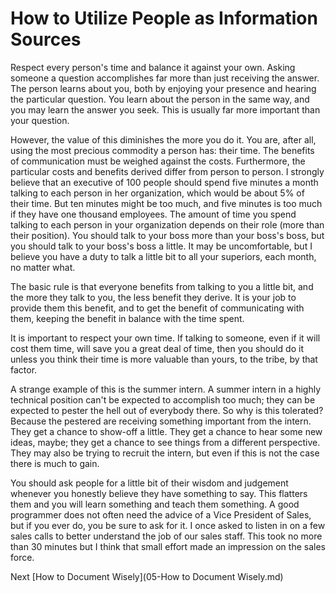 # How to Utilize People as Information Sources
[//]: # (Version:1.0.0)
Respect every person's time and balance it against your own. Asking someone a question accomplishes far more than just receiving the answer. The person learns about you, both by enjoying your presence and hearing the particular question. You learn about the person in the same way, and you may learn the answer you seek. This is usually far more important than your question.

However, the value of this diminishes the more you do it. You are, after all, using the most precious commodity a person has: their time. The benefits of communication must be weighed against the costs. Furthermore, the particular costs and benefits derived differ from person to person. I strongly believe that an executive of 100 people should spend five minutes a month talking to each person in her organization, which would be about 5% of their time. But ten minutes might be too much, and five minutes is too much if they have one thousand employees. The amount of time you spend talking to each person in your organization depends on their role (more than their position). You should talk to your boss more than your boss's boss, but you should talk to your boss's boss a little. It may be uncomfortable, but I believe you have a duty to talk a little bit to all your superiors, each month, no matter what.

The basic rule is that everyone benefits from talking to you a little bit, and the more they talk to you, the less benefit they derive. It is your job to provide them this benefit, and to get the benefit of communicating with them, keeping the benefit in balance with the time spent.

It is important to respect your own time. If talking to someone, even if it will cost them time, will save you a great deal of time, then you should do it unless you think their time is more valuable than yours, to the tribe, by that factor.

A strange example of this is the summer intern. A summer intern in a highly technical position can't be expected to accomplish too much; they can be expected to pester the hell out of everybody there. So why is this tolerated? Because the pestered are receiving something important from the intern. They get a chance to show-off a little. They get a chance to hear some new ideas, maybe; they get a chance to see things from a different perspective. They may also be trying to recruit the intern, but even if this is not the case there is much to gain.

You should ask people for a little bit of their wisdom and judgement whenever you honestly believe they have something to say. This flatters them and you will learn something and teach them something. A good programmer does not often need the advice of a Vice President of Sales, but if you ever do, you be sure to ask for it. I once asked to listen in on a few sales calls to better understand the job of our sales staff. This took no more than 30 minutes but I think that small effort made an impression on the sales force.

Next [How to Document Wisely](05-How to Document Wisely.md)